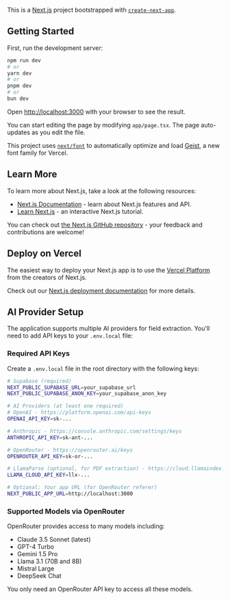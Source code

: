 This is a [Next.js](https://nextjs.org) project bootstrapped with [`create-next-app`](https://nextjs.org/docs/app/api-reference/cli/create-next-app).

## Getting Started

First, run the development server:

```bash
npm run dev
# or
yarn dev
# or
pnpm dev
# or
bun dev
```

Open [http://localhost:3000](http://localhost:3000) with your browser to see the result.

You can start editing the page by modifying `app/page.tsx`. The page auto-updates as you edit the file.

This project uses [`next/font`](https://nextjs.org/docs/app/building-your-application/optimizing/fonts) to automatically optimize and load [Geist](https://vercel.com/font), a new font family for Vercel.

## Learn More

To learn more about Next.js, take a look at the following resources:

- [Next.js Documentation](https://nextjs.org/docs) - learn about Next.js features and API.
- [Learn Next.js](https://nextjs.org/learn) - an interactive Next.js tutorial.

You can check out [the Next.js GitHub repository](https://github.com/vercel/next.js) - your feedback and contributions are welcome!

## Deploy on Vercel

The easiest way to deploy your Next.js app is to use the [Vercel Platform](https://vercel.com/new?utm_medium=default-template&filter=next.js&utm_source=create-next-app&utm_campaign=create-next-app-readme) from the creators of Next.js.

Check out our [Next.js deployment documentation](https://nextjs.org/docs/app/building-your-application/deploying) for more details.

## AI Provider Setup

The application supports multiple AI providers for field extraction. You'll need to add API keys to your `.env.local` file:

### Required API Keys

Create a `.env.local` file in the root directory with the following keys:

```bash
# Supabase (required)
NEXT_PUBLIC_SUPABASE_URL=your_supabase_url
NEXT_PUBLIC_SUPABASE_ANON_KEY=your_supabase_anon_key

# AI Providers (at least one required)
# OpenAI - https://platform.openai.com/api-keys
OPENAI_API_KEY=sk-...

# Anthropic - https://console.anthropic.com/settings/keys
ANTHROPIC_API_KEY=sk-ant-...

# OpenRouter - https://openrouter.ai/keys
OPENROUTER_API_KEY=sk-or-...

# LlamaParse (optional, for PDF extraction) - https://cloud.llamaindex.ai/api-key
LLAMA_CLOUD_API_KEY=llx-...

# Optional: Your app URL (for OpenRouter referer)
NEXT_PUBLIC_APP_URL=http://localhost:3000
```

### Supported Models via OpenRouter

OpenRouter provides access to many models including:
- Claude 3.5 Sonnet (latest)
- GPT-4 Turbo
- Gemini 1.5 Pro
- Llama 3.1 (70B and 8B)
- Mistral Large
- DeepSeek Chat

You only need an OpenRouter API key to access all these models.
